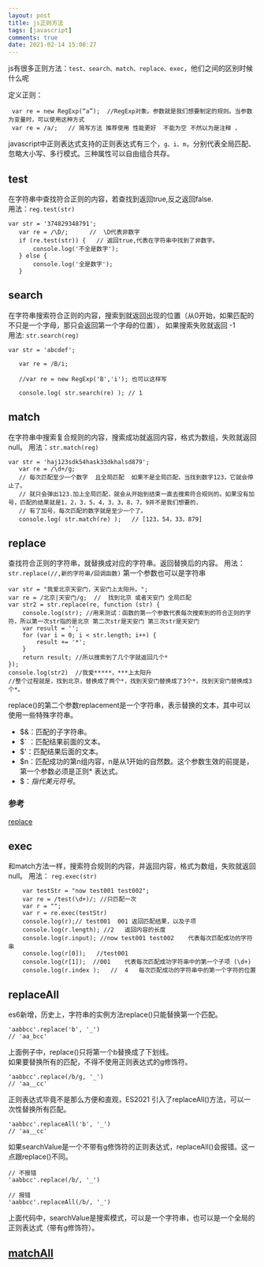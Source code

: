 ```yaml
---
layout: post
title: js正则方法
tags: [javascript]
comments: true
date: 2021-02-14 15:08:27
---
```


js有很多正则方法：`test、search、match、replace、exec`，他们之间的区别时候什么呢

<!-- more -->

定义正则：
```
 var re = new RegExp(“a”);  //RegExp对象。参数就是我们想要制定的规则。当参数为变量时，可以使用这种方式
 var re = /a/;   // 简写方法 推荐使用 性能更好  不能为空 不然以为是注释 ，
```

javascript中正则表达式支持的正则表达式有三个，`g、i、m`，分别代表全局匹配、忽略大小写、多行模式。三种属性可以自由组合共存。

## test
在字符串中查找符合正则的内容，若查找到返回true,反之返回false.  
用法：`reg.test(str)`
```
var str = '374829348791';
   var re = /\D/;      //  \D代表非数字
   if (re.test(str)) {   // 返回true,代表在字符串中找到了非数字。
       console.log('不全是数字');
   } else {
       console.log('全是数字');
   }
```

## search
在字符串搜索符合正则的内容，搜索到就返回出现的位置（从0开始，如果匹配的不只是一个字母，那只会返回第一个字母的位置）， 如果搜索失败就返回 -1  
用法: `str.search(reg)`
```
var str = 'abcdef';

   var re = /B/i;

   //var re = new RegExp('B','i'); 也可以这样写

   console.log( str.search(re) ); // 1
```

## match
在字符串中搜索复合规则的内容，搜索成功就返回内容，格式为数组，失败就返回null。
用法：`str.match(reg)`
```
var str = 'haj123sdk54hask33dkhalsd879';
   var re = /\d+/g;   
   // 每次匹配至少一个数字  且全局匹配  如果不是全局匹配，当找到数字123，它就会停止了。
   // 就只会弹出123.加上全局匹配，就会从开始到结束一直去搜索符合规则的。如果没有加号，匹配的结果就是1，2，3，5，4，3，3，8，7，9并不是我们想要的，
   // 有了加号，每次匹配的数字就是至少一个了。
   console.log( str.match(re) );   // [123，54，33，879]
```

## replace
查找符合正则的字符串，就替换成对应的字符串。返回替换后的内容。
用法： `str.replace(//,新的字符串/回调函数)`
第一个参数也可以是字符串

```
var str = "我爱北京天安门，天安门上太阳升。";
var re = /北京|天安门/g;  //  找到北京 或者天安门 全局匹配
var str2 = str.replace(re, function (str) {
    console.log(str); //用来测试：函数的第一个参数代表每次搜索到的符合正则的字符，所以第一次str指的是北京 第二次str是天安门 第三次str是天安门
    var result = '';
    for (var i = 0; i < str.length; i++) {
        result += '*';
    }
    return result; //所以搜索到了几个字就返回几个*
});
console.log(str2)  //我爱*****，***上太阳升
//整个过程就是，找到北京，替换成了两个*，找到天安门替换成了3个*，找到天安门替换成3个*。

```
replace()的第二个参数replacement是一个字符串，表示替换的文本，其中可以使用一些特殊字符串。
* $&：匹配的子字符串。
* $` ：匹配结果前面的文本。
* $'：匹配结果后面的文本。
* $n：匹配成功的第n组内容，n是从1开始的自然数。这个参数生效的前提是，第一个参数必须是正则* 表达式。
* $$：指代美元符号$。

### 参考
[replace](https://developer.mozilla.org/zh-CN/docs/Web/JavaScript/Reference/Global_Objects/String/replace)

## exec
和match方法一样，搜索符合规则的内容，并返回内容，格式为数组，失败就返回null。
用法： `reg.exec(str)`
```
    var testStr = "now test001 test002";
    var re = /test(\d+)/; //只匹配一次
    var r = "";
    var r = re.exec(testStr)
    console.log(r);// test001  001 返回匹配结果，以及子项
    console.log(r.length); //2   返回内容的长度
    console.log(r.input); //now test001 test002    代表每次匹配成功的字符串
    console.log(r[0]);   //test001
    console.log(r[1]);  //001    代表每次匹配成功字符串中的第一个子项 (\d+)
    console.log(r.index );   //  4   每次匹配成功的字符串中的第一个字符的位置

```

## replaceAll
es6新增，历史上，字符串的实例方法replace()只能替换第一个匹配。
```
'aabbcc'.replace('b', '_')
// 'aa_bcc'
```
上面例子中，replace()只将第一个b替换成了下划线。  
如果要替换所有的匹配，不得不使用正则表达式的g修饰符。
```
'aabbcc'.replace(/b/g, '_')
// 'aa__cc'
```
正则表达式毕竟不是那么方便和直观，ES2021 引入了replaceAll()方法，可以一次性替换所有匹配。
```
'aabbcc'.replaceAll('b', '_')
// 'aa__cc'

```
如果searchValue是一个不带有g修饰符的正则表达式，replaceAll()会报错。这一点跟replace()不同。
```
// 不报错
'aabbcc'.replace(/b/, '_')

// 报错
'aabbcc'.replaceAll(/b/, '_')
```
上面代码中，searchValue是搜索模式，可以是一个字符串，也可以是一个全局的正则表达式（带有g修饰符）。

## [matchAll](https://es6.ruanyifeng.com/#docs/regex#String-prototype-matchAll)


